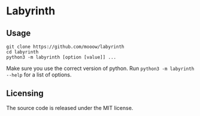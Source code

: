 # Labyrinth

## Usage
```
git clone https://github.com/mooow/labyrinth
cd labyrinth
python3 -m labyrinth [option [value]] ...
```
Make sure you use the correct version of python.
Run `python3 -m labyrinth --help` for a list of options.

## Licensing
The source code is released under the MIT license.
